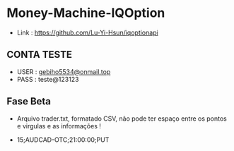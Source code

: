 # Money-Machine-IQOption

- Link : https://github.com/Lu-Yi-Hsun/iqoptionapi

## CONTA TESTE

- USER : gebiho5534@onmail.top
- PASS : teste@123123

## Fase Beta

- Arquivo trader.txt, formatado CSV, não pode ter espaço entre os pontos e virgulas e as informações !

- 15;AUDCAD-OTC;21:00:00;PUT
